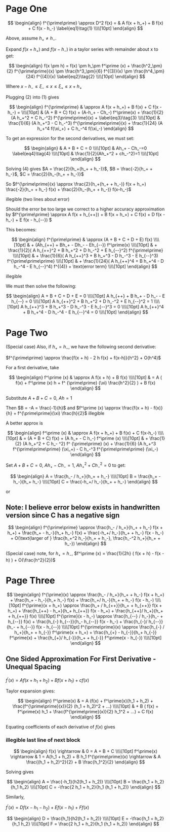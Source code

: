# Page One

$$
\begin{align}
f^{\prime\prime} \approx D^2 f(x) = & A f(x + h_+) + B f(x) + C f(x - h_-) \label{eq1}\tag{1} \\\\[10pt]  
\end{align} 
$$

Above, assume $h_+ \neq h_-$.  

Expand $f(x + h_+)$ and $f(x - h_-)$ in a taylor series with remainder about x to get:  

$$
\begin{align}
f(x \pm h) = f(x) \pm h_\pm f^\prime (x) + \frac{h^2_\pm}{2} f^{\prime\prime}(x) \pm \frac{h^3_\pm}{6} f^{(3)}(x) \pm \frac{h^4_\pm}{24} f^{(4)}(x)  \label{eq2}\tag{2} \\\\[10pt]  
\end{align} 
$$
  
Where $x-h_- \leq \xi_- \leq x \leq \xi_+ \leq x + h_+$
  
Plugging (2) into (1) gives

$$
\begin{align}
f^{\prime\prime} & \approx A f(x + h_+) + B f(x) + C f(x - h_-) = \\\\[10pt]
& (A + B + C) f(x) + (A-h_+ - Ch_-) f^\prime(x) + \frac{1}{2}(A h_+^2 + C h_-^2) f^{\prime\prime}(x) + \label{eq3}\tag{3} \\\\[10pt]
& \frac{1}{6} (A h_+^3 - C h_-^3) f^{\prime\prime\prime}(x) + \frac{1}{24} (A h_+^4 f(\xi_+) + C h_-^4 f(\xi_-)
\end{align} 
$$
  
To get an expression for the second derivatives, we must set:

$$
\begin{align}
& A + B + C = 0 \\\\[10pt] 
& Ah_+ - Ch_-=0 \label{eq4}\tag{4} \\\\[10pt] 
& \frac{1}{2}(Ah_+^2 + ch_-^2)=1 \\\\[10pt] 
\end{align} 
$$


Solving (4) gives 
$A = \frac{2}{h_+(h_+ + h_-)}$, 
$B = \frac{-2}{h_+ + h_-}$, 
$C = \frac{2}{h_-(h_+ + h_-)}$

So $f^{\prime\prime}(x) \approx \frac{2}{h_+(h_+ + h_-)} f(x + h_+) \frac{-2}{h_+ + h_-} f(x) + \frac{2}{h_-(h_+ + h_-)} f(x-h_-)$

illegible (two lines about error)

Should the error be too large we correct to a higher accuracy approximation by 
$f^{\prime\prime} \approx A f(x + h_{++}) + B f(x + h_+) + C f(x) + D f(x - h_-) + E f(x - h_{--})  $

This becomes:  

$$
\begin{align}
f^{\prime\prime} & \approx (A + B + C + D + E) f(x) \\\\[10pt] 
& + (Ah_{++} + Bh_+ - Dh_- - Eh_{--}) f^\prime(x) \\\\[10pt]
& + \frac{1}{2}( A h_{++}^2 + B h_+^2 + D h_-^2 + E h_{--}^2) f^{\prime\prime} \\\\[10pt]
& + \frac{1}{6}( A h_{++}^3 + B h_+^3 - D h_-^3 - E h_{--}^3) f^{\prime\prime\prime} \\\\[10pt]
& + \frac{1}{24}( A h_{++}^4 + B h_+^4 - D h_-^4 - E h_{--}^4) f^{(4)} + \text{error term} \\\\[10pt]
\end{align}
$$

illegible

We must then solve the following: 

$$
\begin{align}
A + B + C + D + E = 0 \\\\[10pt]
A h_{++} + B h_+ - D h_- - E h_{--} = 0 \\\\[10pt]
A h_{++}^2 + B h_+^2 + D h_-^2 + E h_{--}^2 = 1 \\\\[10pt]
A h_{++}^3 + B h_+^3 - D h_-^3 - E h_{--}^3 = 0 \\\\[10pt]
A h_{++}^4 + B h_+^4 - D h_-^4 - E h_{--}^4 = 0 \\\\[10pt]
\end{align}
$$


# Page Two

(Special case) Also, if $h_+ = h_-$, we have the following second derivative: 

$f^{\prime\prime} \approx \frac{f(x + h) - 2 h f(x) + f(x-h)}{h^2} + O(h^4)$

For a first derivative, take

$$
\begin{align}
f^\prime (x) & \approx A f(x + h) + B f(x) \\\\[10pt]
& = A ( f(x) + f^\prime (x) h + f^ {\prime\prime} (\xi) \frac{h^2}{2} ) + B f(x)
\end{align}
$$

Substitute $A + B + C = 0$, $Ah = 1$  

Then $B = -A = \frac{-1}{h}$ and $f^\prime (x) \approx \frac{f(x + h) - f(x)}{h} + f^{\prime\prime}(\xi) \frac{h}{2}$ illegible

A better approx is  

$$
\begin{align}
f^\prime (x) & \approx A f(x + h_+) + B f(x) + C f(x-h_-) \\\\[10pt]
& = (A + B + C) f(x) + (A h_+ - C h_-) f^\prime (x) \\\\[10pt]
& + \frac{1}{2} (A h_+^2 + C h_- ^2) f^ {\prime\prime} (x) + \frac{1}{6} (A h_+^3 f^{\prime\prime\prime} (\xi_+) - C h_-^3 f^{\prime\prime\prime} (\xi_-)
\end{align}
$$

Set $A + B + C = 0$, $A h_+ - C h_- = 1$, $A h_+^2 + C h_-^2 = 0$ to get:  

$$
\begin{align}
A = \frac{h_- / h_+}{h_+ + h_-} \\\\[10pt]
B = \frac{h_+ - h_-}{h_+ h_-} \\\\[10pt]
C = \frac{-h_+/ h_-}{h_+ + h_-}
\end{align}
$$

or  

## Note: I believe error below exists in handwritten version since C has a negative sign
$$
\begin{align}
f^{\prime\prime} \approx \frac{h_- / h_+}{h_+ + h_-} f(x + h_+) + \frac{h_+ - h_-}{h_+ h_-} f(x) + \frac{-h_+/ h_-}{h_+ + h_-} f(x - h_-) + 
O(\text{larger of } \frac{h_+^2 h_-}{h_+ + h_-}, \frac{h_-^2 h_+}{h_+ + h_-})
\end{align}
$$

(Special case) note, for $h_+ = h_-$, $f^\prime (x) = \frac{1}{2h} ( f(x + h) - f(x - h) ) + O(\frac{h^2}{2})$



# Page Three

$$
\begin{align}
f^{\prime}(x) \approx \frac{h_- / h_+}{h_+ + h_-} f(x + h_+) + \frac{h_+ - h_-}{h_+ h_-} f(x) + \frac{h_+/ h_-}{h_+ + h_-} f(x - h_-) \\\\[10pt]
f^{\prime}(x + h_+) \approx \frac{h_+ / h_{++}}{h_+ + h_{++}} f(x + h_+) + \frac{h_{++} - h_+}{h_+ h_{++}} f(x - h_+) + \frac{h_{++}/ h_+}{h_+ + h_{++}} f(x) \\\\[10pt]
f^{\prime}(x - h_-) \approx \frac{h_{--} / h_-}{h_- + h_{--}} f(x) + \frac{h_{-} h_{--}}{h_- h_{--}} f(x - h_-) + \frac{h_{-}/ h_{--}}{h_- + h_{--}} f(x - h_{--}) \\\\[10pt]
f^{\prime\prime}(x) \approx \frac{h_{-} / h_+}{h_+ + h_{-}} f^\prime(x + h_+) + \frac{h_{+} - h_{-}}{h_+ h_{-}} f^\prime(x) + \frac{h_{+}/ h_{-}}{h_+ + h_{-}} f^\prime(x - h_{-}) \\\\[10pt]
\end{align}
$$

## One Sided Approximation For First Derivative  - Unequal Spacing

$f^\prime(x) = A f(x + h_1 + h_2) + B f(x + h_1) + c f(x)$  

Taylor expansion gives: 

$$
\begin{align}
f^\prime(x) & = A (f(x) + f^\prime(x)(h_1 + h_2) + \frac{f^{\prime\prime}(x)}{2} (h_1 + h_2)^2 + ...)  \\\\[10pt]
& + B ( f(x) + f^\prime(x) h_1 + \frac{f^{\prime\prime}(x)}{2} h_1^2 + ...) + C f(x)
\end{align}
$$
  
Equating coefficients of each derivative of $f(x)$ gives  

### illegible last line of next block  

$$
\begin{align}
f(x) \rightarrow  & 0 = A + B + C   \\\\[10pt]
f^\prime(x) \rightarrow & 1 = A(h_1 + h_2) + B h_1
f^{\prime\prime}(x) \rightarrow & A \frac{(h_1 + h_2)^2}{2} + B \frac{h_1^2}{2}
\end{align}
$$

Solving gives    

$$
\begin{align}
A = \frac{-h_1}{h2(h_1 + h_2)} \\\\[10pt]
B = \frac{h_1 + h_2}{h_1 h_2} \\\\[10pt]
C = -\frac{2 h_1 + h_2}{h_1 (h_1 + h_2)}
\end{align}
$$

Similarly,   

$f^\prime(x) = D f(x - h_1 - h_2) + E f(x - h_1) + F f(x)$    

$$
\begin{align}
D = \frac{h_1}{h2(h_1 + h_2)} \\\\[10pt]
E = -\frac{h_1 + h_2}{h_1 h_2} \\\\[10pt]
F = \frac{2 h_1 + h_2}{h_1 (h_1 + h_2)}
\end{align}
$$
